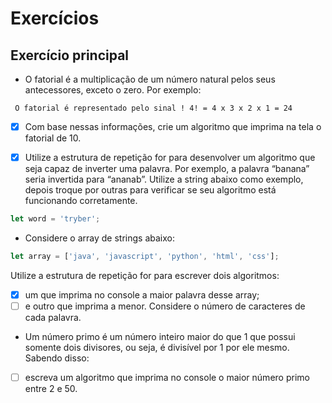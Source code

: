 # Exercícios

## Exercício principal

- O fatorial é a multiplicação de um número natural pelos seus antecessores, exceto o zero. Por exemplo:

```
 O fatorial é representado pelo sinal ! 4! = 4 x 3 x 2 x 1 = 24
```

- [x] Com base nessas informações, crie um algoritmo que imprima na tela o fatorial de 10.

- [x] Utilize a estrutura de repetição for para desenvolver um algoritmo que seja capaz de inverter uma palavra. Por exemplo, a palavra “banana” seria invertida para “ananab”. Utilize a string abaixo como exemplo, depois troque por outras para verificar se seu algoritmo está funcionando corretamente.

```javascript
let word = 'tryber';
```

- Considere o array de strings abaixo:

```javascript
let array = ['java', 'javascript', 'python', 'html', 'css'];
```

Utilize a estrutura de repetição for para escrever dois algoritmos: 

- [x] um que imprima no console a maior palavra desse array;
- [ ] e outro que imprima a menor. Considere o número de caracteres de cada palavra.

- Um número primo é um número inteiro maior do que 1 que possui somente dois divisores, ou seja, é divisível por 1 por ele mesmo. Sabendo disso:

- [ ] escreva um algoritmo que imprima no console o maior número primo entre 2 e 50. 